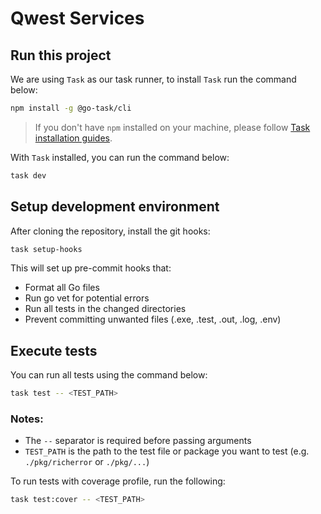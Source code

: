 # Qwest Services

## Run this project

We are using `Task` as our task runner, to install `Task` run the command below:

```sh
npm install -g @go-task/cli
```

> If you don't have `npm` installed on your machine, please
> follow [Task installation guides](https://taskfile.dev/installation/).

With `Task` installed, you can run the command below:

```sh
task dev
```

## Setup development environment

After cloning the repository, install the git hooks:

```sh 
task setup-hooks
```

This will set up pre-commit hooks that:

- Format all Go files
- Run go vet for potential errors
- Run all tests in the changed directories
- Prevent committing unwanted files (.exe, .test, .out, .log, .env)

## Execute tests

You can run all tests using the command below:

```sh
task test -- <TEST_PATH>
```

### Notes:

- The `--` separator is required before passing arguments
- `TEST_PATH` is the path to the test file or package you want to test (e.g. `./pkg/richerror` or `./pkg/...`)

To run tests with coverage profile, run the following:

```sh
task test:cover -- <TEST_PATH>
```

